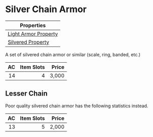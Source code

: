 # Silver Chain Armor

| Properties                                                                 |
| -------------------------------------------------------------------------- |
| [Light Armor Property](../Armor%20Properties/Light%20Armor%20Property.md)  |
| [Silvered Property](../../Material%20Properties/Silvered%20Property.md) |

A set of silvered chain armor or similar (scale, ring, banded, etc.)

|  AC | Item Slots | Price |
| --: | ---------: | ----: |
|  14 |          4 | 3,000 |

## Lesser Chain

Poor quality silvered chain armor has the following statistics instead.

|  AC | Item Slots | Price |
| --: | ---------: | ----: |
|  13 |          5 | 2,000 |
